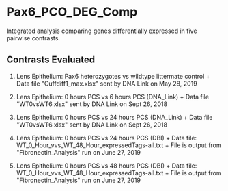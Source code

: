 # Pax6_PCO_DEG_Comp
Integrated analysis comparing genes differentially expressed in five pairwise
contrasts.

## Contrasts Evaluated
  1. Lens Epithelium: Pax6 heterozygotes vs wildtype littermate control
    + Data file "Cuffdiff1_max.xlsx" sent by DNA Link on May 28, 2019
    
  2. Lens Epithelium: 0 hours PCS vs 6 hours PCS (DNA_Link)
    + Data file "WT0vsWT6.xlsx" sent by DNA Link on Sept 26, 2018
    
  3. Lens Epithelium: 0 hours PCS vs 24 hours PCS (DNA_Link)
    + Data file "WT0vsWT6.xlsx" sent by DNA Link on Sept 26, 2018
    
  4. Lens Epithelium: 0 hours PCS vs 24 hours PCS (DBI)
    + Data file: WT_0_Hour_vvs_WT_48_Hour_expressedTags-all.txt
    + File is output from "Fibronectin_Analysis" run on June 27, 2019
    
  5. Lens Epithelium: 0 hours PCS vs 48 hours PCS (DBI) 
    + Data file: WT_0_Hour_vvs_WT_48_Hour_expressedTags-all.txt
    + File is output from "Fibronectin_Analysis" run on June 27, 2019

